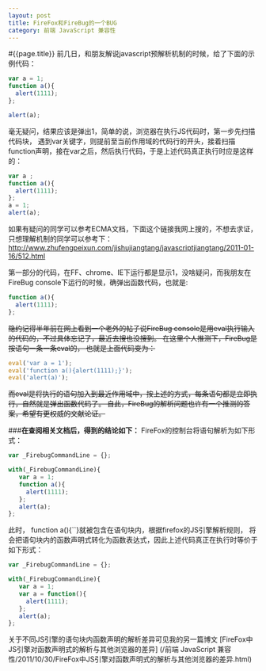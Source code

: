 ```yaml
---
layout: post
title: FireFox和FireBug的一个BUG
category: 前端 JavaScript 兼容性
---
```

#{{page.title}}
前几日，和朋友解说javascript预解析机制的时候，给了下面的示例代码：

```javascript
var a = 1;
function a(){
  alert(1111);
};

alert(a);
```
毫无疑问，结果应该是弹出1，简单的说，浏览器在执行JS代码时，第一步先扫描代码块，
遇到var关键字，则提前至当前作用域的代码行的开头，接着扫描function声明，接在var之后，然后执行代码，于是上述代码真正执行时应是这样的：

```javascript
var a ;
function a(){
  alert(1111);
};
a = 1;
alert(a);
```
如果有疑问的同学可以参考ECMA文档，下面这个链接我网上搜的，不想去求证，
只想理解机制的同学可以参考下：<http://www.zhufengpeixun.com/jishujiangtang/javascriptjiangtang/2011-01-16/512.html>

第一部分的代码，在FF、chrome、IE下运行都是显示1，没啥疑问，而我朋友在FireBug console下运行的时候，确弹出函数代码，也就是:

```javascript
function a(){
  alert(1111);
};
```
<del>隐约记得半年前在网上看到一个老外的帖子说FireBug console是用eval执行输入的代码的，不过具体忘记了，最近去搜也没搜到。
在这里个人推测下，FireBug是按语句一条一条eval的， 也就是上面代码变为：</del>
<del>
```javascript
eval('var a = 1');
eval('function a(){alert(1111);}');
eval('alert(a)');
```
</del>
<del>而eval是将执行的语句加入到最近作用域中，按上述的方式，每条语句都是立即执行，自然就是弹出函数代码了。
自此，FireBug的解析问题也许有一个推测的答案，希望有更权威的文献论证。</del>

###**在查阅相关文档后，得到的结论如下：**
FireFox的控制台将语句解析为如下形式：

```javascript
var _FirebugCommandLine = {};

with(_FirebugCommandLine){
   var a = 1;
   function a(){
     alert(1111);
   };
   alert(a);
};
```
此时， function a(){``}就被包含在语句块内，根据firefox的JS引擎解析规则，
将会把语句块内的函数声明式转化为函数表达式，因此上述代码真正在执行时等价于如下形式：

```javascript
var _FirebugCommandLine = {};

with(_FirebugCommandLine){
   var a = 1;
   var a = function(){
     alert(1111);
   };
   alert(a);
};
```
关于不同JS引擎的语句块内函数声明的解析差异可见我的另一篇博文
[FireFox中JS引擎对函数声明式的解析与其他浏览器的差异]
(/前端 JavaScript 兼容性/2011/10/30/FireFox中JS引擎对函数声明式的解析与其他浏览器的差异.html)
